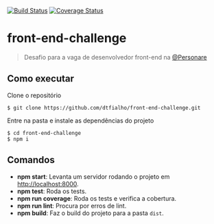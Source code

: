 [![Build Status](https://travis-ci.org/dtfialho/front-end-challenge.svg?branch=master)](https://travis-ci.org/dtfialho/front-end-challenge)
[![Coverage Status](https://coveralls.io/repos/github/dtfialho/front-end-challenge/badge.svg?branch=master)](https://coveralls.io/github/dtfialho/front-end-challenge?branch=master)

# front-end-challenge

> Desafio para a vaga de desenvolvedor front-end na [@Personare](https://github.com/Personare)

## Como executar

Clone o repositório
```
$ git clone https://github.com/dtfialho/front-end-challenge.git
```

Entre na pasta e instale as dependências do projeto
```
$ cd front-end-challenge
$ npm i
```

## Comandos 
* **npm start**: Levanta um servidor rodando o projeto em [http://localhost:8000](http://localhost:8000).
* **npm test**: Roda os tests.
* **npm run coverage**: Roda os tests e verifica a cobertura.
* **npm run lint**: Procura por erros de lint.
* **npm build**: Faz o build do projeto para a pasta `dist`.